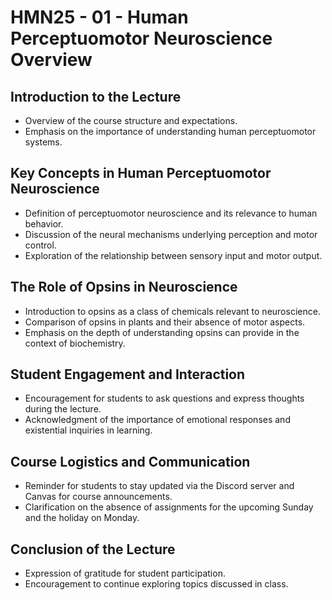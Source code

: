 # HMN25 - 01 - Human Perceptuomotor Neuroscience Overview

## Introduction to the Lecture
   - Overview of the course structure and expectations.
   - Emphasis on the importance of understanding human perceptuomotor systems.

## Key Concepts in Human Perceptuomotor Neuroscience
   - Definition of perceptuomotor neuroscience and its relevance to human behavior.
   - Discussion of the neural mechanisms underlying perception and motor control.
   - Exploration of the relationship between sensory input and motor output.

## The Role of Opsins in Neuroscience
   - Introduction to opsins as a class of chemicals relevant to neuroscience.
   - Comparison of opsins in plants and their absence of motor aspects.
   - Emphasis on the depth of understanding opsins can provide in the context of biochemistry.

## Student Engagement and Interaction
   - Encouragement for students to ask questions and express thoughts during the lecture.
   - Acknowledgment of the importance of emotional responses and existential inquiries in learning.

## Course Logistics and Communication
   - Reminder for students to stay updated via the Discord server and Canvas for course announcements.
   - Clarification on the absence of assignments for the upcoming Sunday and the holiday on Monday.

## Conclusion of the Lecture
   - Expression of gratitude for student participation.
   - Encouragement to continue exploring topics discussed in class.